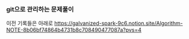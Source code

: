 ### git으로 관리하는 문제풀이

이전 기록들은 아래로
https://galvanized-spark-9c6.notion.site/Algorithm-NOTE-8b06bf74864b4731b8c708490477087a?pvs=4
